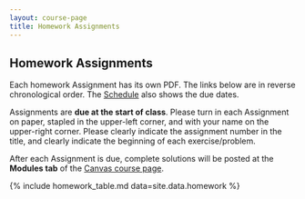 ```yaml
---
layout: course-page
title: Homework Assignments
---
```


## Homework Assignments

Each homework Assignment has its own PDF.  The links below are in reverse chronological order.  The [Schedule](assets/general/F24/schedule.pdf) also shows the due dates.

Assignments are **due at the start of class**.  Please turn in each Assignment on paper, stapled in the upper-left corner, and with your name on the upper-right corner.  Please clearly indicate the assignment number in the title, and clearly indicate the beginning of each exercise/problem.

After each Assignment is due, complete solutions will be posted at the **Modules tab** of the [Canvas course page](https://canvas.alaska.edu/courses/21626).

{% include homework_table.md  data=site.data.homework %}
